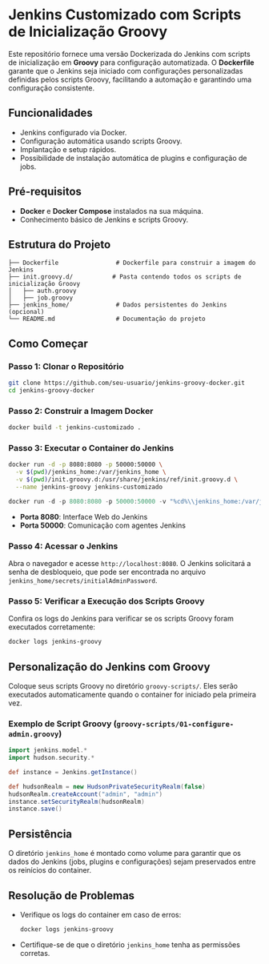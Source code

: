 
# Jenkins Customizado com Scripts de Inicialização Groovy

Este repositório fornece uma versão Dockerizada do Jenkins com scripts de inicialização em **Groovy** para configuração automatizada. O **Dockerfile** garante que o Jenkins seja iniciado com configurações personalizadas definidas pelos scripts Groovy, facilitando a automação e garantindo uma configuração consistente.

## Funcionalidades
- Jenkins configurado via Docker.
- Configuração automática usando scripts Groovy.
- Implantação e setup rápidos.
- Possibilidade de instalação automática de plugins e configuração de jobs.

## Pré-requisitos
- **Docker** e **Docker Compose** instalados na sua máquina.
- Conhecimento básico de Jenkins e scripts Groovy.

## Estrutura do Projeto
```
├── Dockerfile                # Dockerfile para construir a imagem do Jenkins
├── init.groovy.d/           # Pasta contendo todos os scripts de inicialização Groovy
│   ├── auth.groovy
│   ├── job.groovy
├── jenkins_home/             # Dados persistentes do Jenkins (opcional)
└── README.md                 # Documentação do projeto
```

## Como Começar

### Passo 1: Clonar o Repositório
```bash
git clone https://github.com/seu-usuario/jenkins-groovy-docker.git
cd jenkins-groovy-docker
```

### Passo 2: Construir a Imagem Docker
```bash
docker build -t jenkins-customizado .
```

### Passo 3: Executar o Container do Jenkins
```bash
docker run -d -p 8080:8080 -p 50000:50000 \
  -v $(pwd)/jenkins_home:/var/jenkins_home \
  -v $(pwd)/init.groovy.d:/usr/share/jenkins/ref/init.groovy.d \
  --name jenkins-groovy jenkins-customizado
```
```powershell
docker run -d -p 8080:8080 -p 50000:50000 -v "%cd%\\jenkins_home:/var/jenkins_home" -v "%cd%\\init.groovy.d:/usr/share/jenkins/ref/init.groovy.d" --name jenkins-groovy jenkins-customizado
```

- **Porta 8080**: Interface Web do Jenkins  
- **Porta 50000**: Comunicação com agentes Jenkins

### Passo 4: Acessar o Jenkins
Abra o navegador e acesse `http://localhost:8080`. O Jenkins solicitará a senha de desbloqueio, que pode ser encontrada no arquivo `jenkins_home/secrets/initialAdminPassword`.

### Passo 5: Verificar a Execução dos Scripts Groovy
Confira os logs do Jenkins para verificar se os scripts Groovy foram executados corretamente:
```bash
docker logs jenkins-groovy
```

## Personalização do Jenkins com Groovy
Coloque seus scripts Groovy no diretório `groovy-scripts/`. Eles serão executados automaticamente quando o container for iniciado pela primeira vez.

### Exemplo de Script Groovy (`groovy-scripts/01-configure-admin.groovy`)
```groovy
import jenkins.model.*
import hudson.security.*

def instance = Jenkins.getInstance()

def hudsonRealm = new HudsonPrivateSecurityRealm(false)
hudsonRealm.createAccount("admin", "admin")
instance.setSecurityRealm(hudsonRealm)
instance.save()
```

## Persistência
O diretório `jenkins_home` é montado como volume para garantir que os dados do Jenkins (jobs, plugins e configurações) sejam preservados entre os reinícios do container.

## Resolução de Problemas
- Verifique os logs do container em caso de erros:
  ```bash
  docker logs jenkins-groovy
  ```
- Certifique-se de que o diretório `jenkins_home` tenha as permissões corretas.
